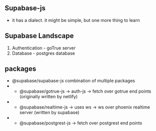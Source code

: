 ## Supabase-js
- it has a dialect. it might be simple, but one more thing to learn

## Supabase Landscape
1. Authentication - goTrue server
2. Database - postgres database

## packages
- @supabase/supabase-js
combination of multiple packages
- - @supabase/gotrue-js -> auth-js -> fetch over gotrue end points (originally written by netlify)
- - @supabase/realtime-js -> uses ws -> ws over phoenix realtime server (written by supabase)
- - @supabase/postgrest-js -> fetch over postgrest end points
